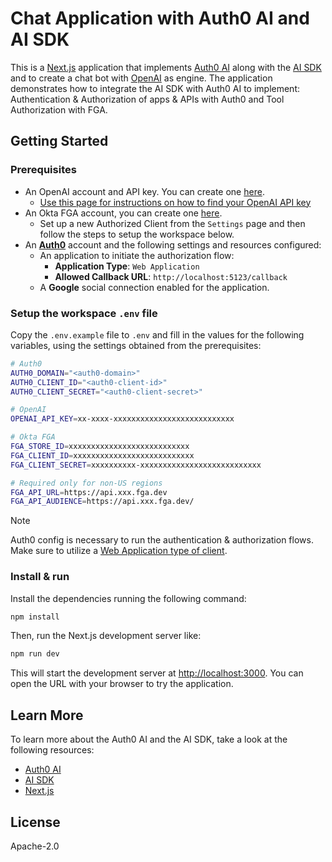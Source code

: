 # Chat Application with Auth0 AI and AI SDK

This is a [Next.js](https://nextjs.org) application that implements [Auth0 AI](https://auth0.ai) along with the [AI SDK](https://sdk.vercel.ai/) and to create a chat bot with [OpenAI](https://platform.openai.com) as engine. The application demonstrates how to integrate the AI SDK with Auth0 AI to implement: Authentication & Authorization of apps & APIs with Auth0 and Tool Authorization with FGA.

## Getting Started

### Prerequisites

- An OpenAI account and API key. You can create one [here](https://platform.openai.com).
  - [Use this page for instructions on how to find your OpenAI API key](https://help.openai.com/en/articles/4936850-where-do-i-find-my-openai-api-key)
- An Okta FGA account, you can create one [here](https://dashboard.fga.dev).
  - Set up a new Authorized Client from the `Settings` page and then follow the steps to setup the workspace below.
- An **[Auth0](https://auth0.com)** account and the following settings and resources configured:
  - An application to initiate the authorization flow:
    - **Application Type**: `Web Application`
    - **Allowed Callback URL**: `http://localhost:5123/callback`
  - A **Google** social connection enabled for the application.

### Setup the workspace `.env` file

Copy the `.env.example` file to `.env` and fill in the values for the following variables, using the settings obtained from the prerequisites:

```bash
# Auth0
AUTH0_DOMAIN="<auth0-domain>"
AUTH0_CLIENT_ID="<auth0-client-id>"
AUTH0_CLIENT_SECRET="<auth0-client-secret>"

# OpenAI
OPENAI_API_KEY=xx-xxxx-xxxxxxxxxxxxxxxxxxxxxxxxxxx

# Okta FGA
FGA_STORE_ID=xxxxxxxxxxxxxxxxxxxxxxxxxxx
FGA_CLIENT_ID=xxxxxxxxxxxxxxxxxxxxxxxxxxx
FGA_CLIENT_SECRET=xxxxxxxxxx-xxxxxxxxxxxxxxxxxxxxxxxxxxx

# Required only for non-US regions
FGA_API_URL=https://api.xxx.fga.dev
FGA_API_AUDIENCE=https://api.xxx.fga.dev/
```

> [!NOTE]
> Auth0 config is necessary to run the authentication & authorization flows. Make sure to utilize a [Web Application type of client](https://auth0.com/docs/get-started/auth0-overview/create-applications/regular-web-apps).

### Install & run

Install the dependencies running the following command:

```bash
npm install
```

Then, run the Next.js development server like:

```bash
npm run dev
```

This will start the development server at [http://localhost:3000](http://localhost:3000). You can open the URL with your browser to try the application.

## Learn More

To learn more about the Auth0 AI and the AI SDK, take a look at the following resources:

- [Auth0 AI](https://auth0.ai)
- [AI SDK](https://sdk.vercel.ai/)
- [Next.js](https://nextjs.org)

## License

Apache-2.0
